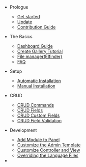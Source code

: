 - Prologue
    - [Get started](/docs/master/get-started)
    - [Update](/docs/master/update)
    - [Contribution Guide](/docs/master/contributing)

- The Basics
    - [Dashboard Guide](/docs/master/dashboard-guide)
    - [Create Gallery Tutorial](/docs/master/create-gallery)
    - [File manager(Elfinder)](/docs/master/elfinder)
    - [FAQ](/docs/master/faq)

- Setup
    - [Automatic Installation](/docs/master/automatic-installation)
    - [Manual Installation](/docs/master/manual-installation)

- CRUD
    - [CRUD Commands](/docs/master/crud-commands)
    - [CRUD Fields](/docs/master/crud-fields)
    - [CRUD Custom Fields](/docs/master/crud-custom-fields)
    - [CRUD Field Validation](/docs/master/crud-field-validation)

- Development
    - [Add Module to Panel](/docs/master/create-package)
    - [Customize the Admin Template](/docs/master/customize-admin-template)
    - [Customize Controller and View](/docs/master/customized-controller-view)
    - [Overriding the Language Files](/docs/master/override-lang-files)

- 
